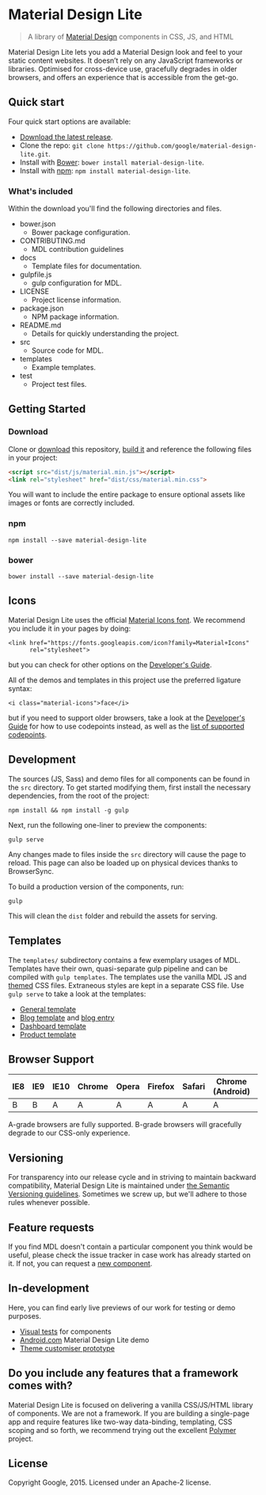 # Material Design Lite

> A library of [Material Design](http://www.google.com/design/spec/material-design/introduction.html) components in CSS, JS, and HTML

Material Design Lite lets you add a Material Design look and feel to your static content websites. It doesn’t rely on any JavaScript frameworks or libraries. Optimised for cross-device use, gracefully degrades in older browsers, and offers an experience that is accessible from the get-go.

## Quick start

Four quick start options are available:

- [Download the latest release](https://github.com/google/material-design-lite/archive/master.zip).
- Clone the repo: `git clone https://github.com/google/material-design-lite.git`.
- Install with [Bower](http://bower.io): `bower install material-design-lite`.
- Install with [npm](https://www.npmjs.org): `npm install material-design-lite`.

### What's included

Within the download you'll find the following directories and files.

* bower.json
    * Bower package configuration.
* CONTRIBUTING.md
    * MDL contribution guidelines
* docs
    * Template files for documentation.
* gulpfile.js
    * gulp configuration for MDL.
* LICENSE
    * Project license information.
* package.json
    * NPM package information.
* README.md
    * Details for quickly understanding the project.
* src
    * Source code for MDL.
* templates
    * Example templates.
* test
    * Project test files.

## Getting Started

### Download

Clone or
[download](https://github.com/google/material-design-lite/archive/master.zip)
this repository, [build it](#development) and reference the following files in your project:

```html
<script src="dist/js/material.min.js"></script>
<link rel="stylesheet" href="dist/css/material.min.css">
```

You will want to include the entire package to ensure optional assets like images or fonts are correctly
included.

### npm

```
npm install --save material-design-lite
```

### bower

```
bower install --save material-design-lite
```

## Icons

Material Design Lite uses the official [Material Icons font](https://www.google.com/design/icons/). We recommend you include it in your
pages by doing:

```
<link href="https://fonts.googleapis.com/icon?family=Material+Icons"
      rel="stylesheet">
```

but you can check for other options on the [Developer's Guide](http://google.github.io/material-design-icons/#icon-font-for-the-web).

All of the demos and templates in this project use the preferred ligature syntax:

```
<i class="material-icons">face</i>
```

but if you need to support older browsers, take a look at the [Developer's Guide](http://google.github.io/material-design-icons/#icon-font-for-the-web) for
how to use codepoints instead, as well as the [list of supported codepoints](https://github.com/google/material-design-icons/blob/master/iconfont/codepoints).


## Development

The sources (JS, Sass) and demo files for all components can be found in the `src` directory. To get started
modifying them, first install the necessary dependencies, from the root of the project:

```
npm install && npm install -g gulp
```

Next, run the following one-liner to preview the components:

```
gulp serve
```

Any changes made to files inside the `src` directory will cause the page to reload. This page can also be loaded
up on physical devices thanks to BrowserSync.

To build a production version of the components, run:

```
gulp
```

This will clean the `dist` folder and rebuild the assets for serving.

## Templates

The `templates/` subdirectory contains a few exemplary usages of MDL. Templates have their own, quasi-separate
gulp pipeline and can be compiled with `gulp templates`. The templates use the vanilla MDL JS and
[themed](http://google.github.io/material-design-lite/customizer/customizer.html) CSS files. Extraneous
styles are kept in a separate CSS file. Use `gulp serve` to take a look at the templates:

* [General template](http://localhost:3000/templates/general)
* [Blog template](http://localhost:3000/templates/blog) and [blog entry](http://localhost:3000/templates/blog/entry.html)
* [Dashboard template](http://localhost:3000/templates/dashboard)
* [Product template](http://localhost:3000/templates/product)

## Browser Support

| IE8 | IE9 | IE10 | Chrome | Opera | Firefox | Safari | Chrome (Android) | Mobile Safari |
|-----|-----|------|--------|-------|---------|--------|------------------|---------------|
| B   | B   | A    | A      | A      | A       | A      | A                | A             |

A-grade browsers are fully supported. B-grade browsers will gracefully degrade to our CSS-only experience.

## Versioning

For transparency into our release cycle and in striving to maintain backward compatibility, Material Design Lite is maintained under [the Semantic Versioning guidelines](http://semver.org/). Sometimes we screw up, but we'll adhere to those rules whenever possible.

## Feature requests

If you find MDL doesn't contain a particular component you think would be useful, please check the issue tracker in case work has already started on it. If not, you can request a [new component](https://github.com/Google/material-design-lite/issues/new?title=[Component%20Request]%20{Component}&body=Please%20include:%0A*%20Description%0A*%20Material%20Design%20Spec%20link%0A*%20Use%20Case%28s%29).

## In-development

Here, you can find early live previews of our work for testing or demo purposes.

* [Visual tests](http://google.github.io/material-design-lite/test/visual/) for components
* [Android.com](http://google.github.io/material-lite-samples/android-dot-com/) Material Design Lite demo
* [Theme customiser prototype](http://google.github.io/material-design-lite/customizer/customizer.html)

## Do you include any features that a framework comes with?

Material Design Lite is focused on delivering a vanilla CSS/JS/HTML library of components. We are not a framework. If you are building a single-page app and require features like two-way data-binding, templating, CSS scoping and so forth, we recommend trying out the excellent [Polymer](http://polymer-project.org) project.


## License

Copyright Google, 2015. Licensed under an Apache-2 license.
